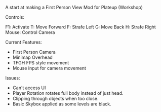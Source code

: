 A start at making a First Person View Mod for Plateup (Workshop)

Controls:

F1: Activate
T: Move Forward
F: Strafe Left
G: Move Back
H: Strafe Right
Mouse: Control Camera


Current Features:
- First Person Camera
- Minimap Overhead
- TFGH FPS style movement
- Mouse input for camera movement


Issues:
- Can't access UI
- Player Rotation rotates full body instead of just head. 
- Clipping through objects when too close.
- Basic Skybox applied as some levels are black.
